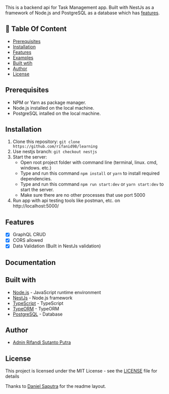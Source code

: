 This is a backend api for Task Management app. Built with NestJs as a framework of Node.js and PostgreSQL as a database which has [features](#features).

## :memo: Table Of Content

- [Prerequisites](#prerequisites)
- [Installation](#installation)
- [Features](#features)
- [Examples](#examples)
- [Built wtih](#features)
- [Author](#author)
- [License](#license)

## Prerequisites

- NPM or Yarn as package manager.
- Node.js installed on the local machine.
- PostgreSQL intalled on the local machine.

## Installation

1. Clone this repository:
   `git clone https://github.com/rifanid98/learning`
2. Use nestjs branch:
   `git checkout nestjs`
3. Start the server:
   - Open root project folder with command line (terminal, linux. cmd, windows. etc.)
   - Type and run this command `npm install` or `yarn` to install required dependencies.
   - Type and run this command `npm run start:dev` or `yarn start:dev` to start the server.
   - Make sure there are no other processes that use port 5000
4. Run app with api testing tools like postman, etc. on http://localhost:5000/

## Features

- [x] GraphQL CRUD
- [x] CORS allowed
- [x] Data Validation (Built in NestJs validation)

## Documentation

## Built with

- [Node.js](http://nodejs.org/) - JavaScript runtime environment
- [NestJs](https://nestjs.com/) - Node.js framework
- [TypeScript](https://www.typescriptlang.org/) - TypeScript
- [TypeORM](https://typeorm.io/) - TypeORM
- [PostgreSQL](https://www.postgresql.org/) - Database

## Author

- [Adnin Rifandi Sutanto Putra](https://www.linkedin.com/in/adnin-rifandi/)

## License

This project is licensed under the MIT License - see the [LICENSE](https://github.com/rifanid98/learning/blob/master/LICENSE) file for details

Thanks to [Daniel Saputra](https://www.linkedin.com/in/danielwetan/) for the readme layout.
